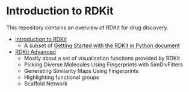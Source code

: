 # Introduction to RDKit

This repository contains an overview of RDKit for drug discovery. 

* [Introduction to RDKit](Introduction%20to%20RDKit.ipynb)
  * A subset of [Getting Started with the RDKit in Python document](https://www.rdkit.org/docs/GettingStartedInPython.html#getting-started-with-the-rdkit-in-python)
* [RDKit Advanced](RDKit%20Advanced.ipynb)
  * Mostly about a set of visualization functions provided by RDKit
  * Picking Diverse Molecules Using Fingerprints with SimDivFilters
  * Generating Similarity Maps Using Fingerprints
  * Highlighting functional groups
  * Scaffold Network

